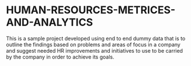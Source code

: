 # HUMAN-RESOURCES-METRICES-AND-ANALYTICS

This is a sample project developed using end to end dummy data that is to outline the findings based on problems and areas of focus in a company and suggest needed HR improvements and initiatives to use to be carried by the company in order to achieve its goals. 
